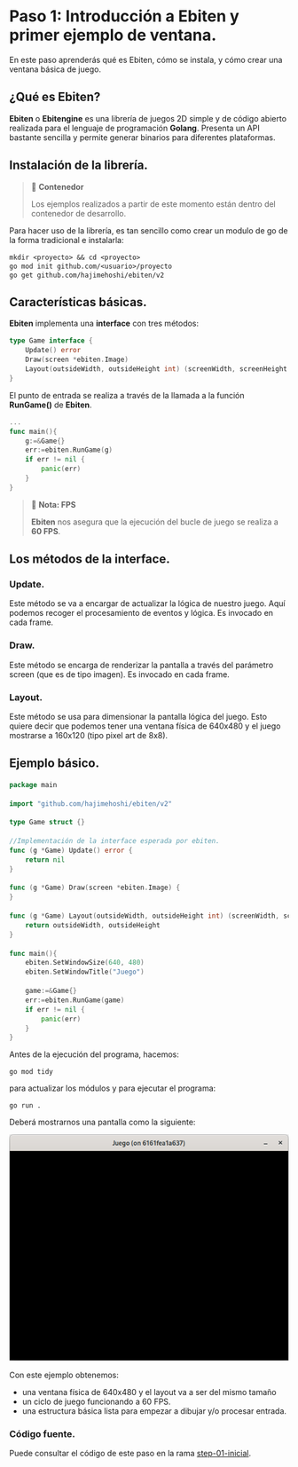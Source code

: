 # Paso 1: Introducción a Ebiten y primer ejemplo de ventana.
En este paso aprenderás qué es Ebiten, cómo se instala, y cómo crear una ventana básica de juego.


## ¿Qué es Ebiten?
**Ebiten** o **Ebitengine** es una librería de juegos 2D simple y de código abierto realizada para el lenguaje de programación **Golang**.
Presenta un API bastante sencilla y permite generar binarios para diferentes plataformas.


## Instalación de la librería.
>🔔 **Contenedor**
>
>Los ejemplos realizados a partir de  este momento están dentro del contenedor de desarrollo.

Para hacer uso de la librería, es tan sencillo como crear un modulo de go de la forma tradicional e instalarla:

~~~shell
mkdir <proyecto> && cd <proyecto>
go mod init github.com/<usuario>/proyecto
go get github.com/hajimehoshi/ebiten/v2
~~~

## Características básicas.
**Ebiten** implementa una **interface** con tres métodos:
~~~go
type Game interface {
	Update() error
	Draw(screen *ebiten.Image)
	Layout(outsideWidth, outsideHeight int) (screenWidth, screenHeight int)
}
~~~

El punto de entrada se realiza a través de la llamada a la función **RunGame()** de **Ebiten**.

~~~go
...
func main(){
	g:=&Game{}
	err:=ebiten.RunGame(g)
	if err != nil {
		panic(err)
	}
}
~~~

>🔔 **Nota: FPS**
>
>**Ebiten** nos asegura que la ejecución del bucle de juego se realiza a **60 FPS**.

## Los métodos de la interface.
### Update.
Este método se va a encargar de actualizar la lógica de nuestro juego. Aquí podemos recoger el procesamiento de eventos y lógica.
Es invocado en cada frame.
### Draw.
Este método se encarga de renderizar la pantalla a través del parámetro screen (que es de tipo imagen).
Es invocado en cada frame.
### Layout.
Este método se usa para dimensionar la pantalla lógica del juego. Esto quiere decir que podemos tener una ventana física de 640x480 y el juego mostrarse a 160x120 (tipo pixel art de 8x8).

## Ejemplo básico.
~~~go
package main

import "github.com/hajimehoshi/ebiten/v2"

type Game struct {}

//Implementación de la interface esperada por ebiten.
func (g *Game) Update() error {
	return nil
}

func (g *Game) Draw(screen *ebiten.Image) {
}

func (g *Game) Layout(outsideWidth, outsideHeight int) (screenWidth, screenHeight int) {
	return outsideWidth, outsideHeight
}

func main(){
	ebiten.SetWindowSize(640, 480)
	ebiten.SetWindowTitle("Juego")
	
	game:=&Game{}
	err:=ebiten.RunGame(game)
	if err != nil {
		panic(err)
	}
}
~~~

Antes de la ejecución del programa, hacemos:
~~~shell
go mod tidy
~~~
para actualizar los módulos y para ejecutar el programa:
~~~shell
go run .
~~~

Deberá mostrarnos una pantalla como la siguiente:

![Ventana inicial](../images/paso_a_paso_01_venana.png)

Con este ejemplo obtenemos:
* una ventana física de 640x480 y el layout va a ser del mismo tamaño
* un ciclo de juego funcionando a 60 FPS.
* una estructura básica lista para empezar a dibujar y/o procesar entrada.

### Código fuente.
Puede consultar el código de este paso en la rama [step-01-inicial](https://github.com/programatta/space-invaders/tree/step-01-inicial).
